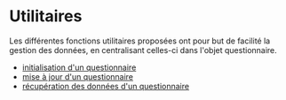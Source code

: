 # Utilitaires

Les différentes fonctions utilitaires proposées ont pour but de facilité la gestion des données, en centralisant celles-ci dans l'objet questionnaire.

- [initialisation d'un questionnaire](./init-questionnaire.md)
- [mise à jour d'un questionnaire](./handler.md)
- [récupération des données d'un questionnaire](./get-data.md)
